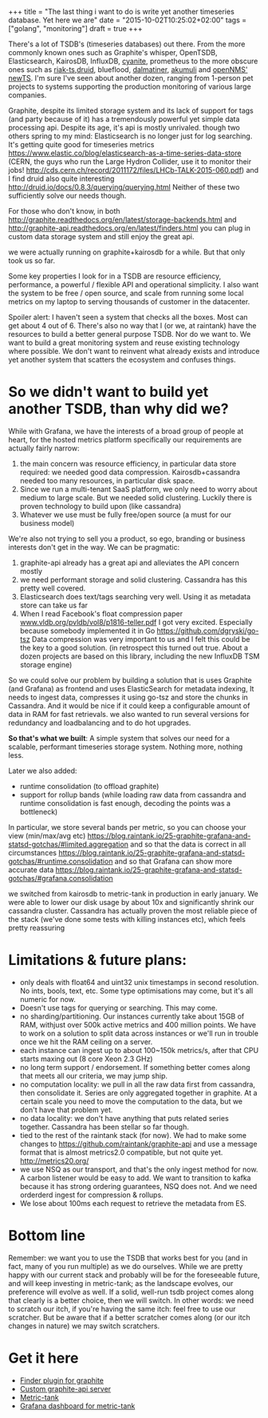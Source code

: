 +++
title = "The last thing i want to do is write yet another timeseries database. Yet here we are"
date = "2015-10-02T10:25:02+02:00"
tags = ["golang", "monitoring"]
draft = true
+++

There's a lot of TSDB's (timeseries databases) out there.
From the more commonly known ones such as Graphite's whisper, OpenTSDB, Elasticsearch, KairosDB, InfluxDB, [cyanite](http://cyanite.io/), prometheus to the more obscure ones such as
[riak-ts](http://basho.com/products/riak-ts/),[druid](druid.io), blueflood, [dalmatiner](dalmatiner.io), [akumuli](http://akumuli.org/) and [openNMS' newTS](https://github.com/OpenNMS/newts ).
I'm sure I've seen about another dozen, ranging from 1-person pet projects to systems supporting the production monitoring of various large companies.

Graphite, despite its limited storage system and its lack of support for tags (and party because of it) has a tremendously powerful yet simple data processing api.
Despite its age, it's api is mostly unrivaled.
though two others spring to my mind:
Elasticsearch is no longer just for log searching. It's getting quite good for timeseries metrics https://www.elastic.co/blog/elasticsearch-as-a-time-series-data-store
(CERN, the guys who run the Large Hydron Collider, use it to monitor their jobs! http://cds.cern.ch/record/2011172/files/LHCb-TALK-2015-060.pdf)
and I find druid also quite interesting http://druid.io/docs/0.8.3/querying/querying.html
Neither of these two sufficiently solve our needs though.

For those who don't know, in both http://graphite.readthedocs.org/en/latest/storage-backends.html and http://graphite-api.readthedocs.org/en/latest/finders.html you can plug
in custom data storage system and still enjoy the great api.

we were actually running on graphite+kairosdb for a while. But that only took us so far.


Some key properties I look for in a TSDB are resource efficiency, performance, a powerful / flexible API and operational simplicity.
I also want the system to be free / open source, and scale from running some local metrics on my laptop to serving thousands of customer in the datacenter.

Spoiler alert: I haven't seen a system that checks all the boxes.  Most can get about 4 out of 6.
There's also no way that I (or we, at raintank) have the resources to build a better general purpose TSDB.  Nor do we want to. We want to build a great monitoring system and reuse existing technology where possible.  We don't want to reinvent what already exists and introduce yet another system that scatters the ecosystem and confuses things.

# So we didn't want to build yet another TSDB, than why did we?

While with Grafana, we have the interests of a broad group of people at heart, for the hosted metrics platform specifically our requirements are actually fairly narrow:

1. the main concern was resource efficiency, in particular data store required: we needed good data compression.  Kairosdb+cassandra needed too many resources, in particular disk space.
2. Since we run a multi-tenant SaaS platform, we only need to worry about medium to large scale.  But we needed solid clustering.  Luckily there is proven technology to build upon (like cassandra)
3. Whatever we use must be fully free/open source (a must for our business model)

We're also not trying to sell you a product, so ego, branding or business interests don't get in the way.  We can be pragmatic:
1. graphite-api already has a great api and alleviates the API concern mostly
2. we need performant storage and solid clustering.  Cassandra has this pretty well covered.
3. Elasticsearch does text/tags searching very well.  Using it as metadata store can take us far
4. When I read Facebook's float compression paper www.vldb.org/pvldb/vol8/p1816-teller.pdf I got very excited. Especially because somebody implemented it in Go
https://github.com/dgryski/go-tsz  Data compression was very important to us and I felt this could be the key to a good solution. (in retrospect this turned out true.  About a dozen projects are based on this library, including the new InfluxDB TSM storage engine)


So we could solve our problem by building a solution that is uses Graphite (and Grafana) as frontend and uses ElasticSearch for metadata indexing, 
It needs to ingest data, compresses it using go-tsz and store the chunks in Cassandra.  And it would be nice if it could keep a configurable amount of data in RAM for fast retrievals.
we also wanted to run several versions for redundancy and loadbalancing and to do hot upgrades.


**So that's what we built**: A simple system that solves our need for a scalable, performant timeseries storage system. Nothing more, nothing less.

Later we also added:

* runtime consolidation (to offload graphite)
* support for rollup bands (while loading raw data from cassandra and runtime consolidation is fast enough, decoding the points was a bottleneck)

In particular, we store several bands per metric, so you can choose your view (min/max/avg etc) 
https://blog.raintank.io/25-graphite-grafana-and-statsd-gotchas/#limited.aggregation
and so that the data is correct in all circumstances
https://blog.raintank.io/25-graphite-grafana-and-statsd-gotchas/#runtime.consolidation
and so that Grafana can show more accurate data
https://blog.raintank.io/25-graphite-grafana-and-statsd-gotchas/#grafana.consolidation


we switched from kairosdb to metric-tank in production in early january.  We were able to lower our disk usage by about 10x and significantly shrink our cassandra cluster.
Cassandra has actually proven the most reliable piece of the stack (we've done some tests with killing instances etc), which feels pretty reassuring



# Limitations & future plans:

* only deals with float64 and uint32 unix timestamps in second resolution. No ints, bools, text, etc. Some type optimisations may come, but it's all numeric for now.
* Doesn't use tags for querying or searching. This may come.
* no sharding/partitioning. Our instances currently take about 15GB of RAM, withjust over 500k active metrics and 400 million points. We have to work on a solution to split data across instances or we'll run in trouble once we hit the RAM ceiling on a server.
* each instance can ingest up to about 100~150k metrics/s, after that CPU starts maxing out (8 core Xeon 2.3 GHz)
* no long term support / endorsement.  If something better comes along that meets all our criteria, we may jump ship.
* no computation locality: we pull in all the raw data first from cassandra, then consolidate it. Series are only aggregated together in graphite.  At a certain scale you need to move the computation to the data, but we don't have that problem yet.
* no data locality: we don't have anything that puts related series together.  Cassandra has been stellar so far though.
* tied to the rest of the raintank stack (for now). We had to make some changes to https://github.com/raintank/graphite-api and use a message format that is almost metrics2.0 compatible, but not quite yet. http://metrics20.org/
* we use NSQ as our transport, and that's the only ingest method for now.  A carbon listener would be easy to add.  We want to transition to kafka because it has strong ordering guarantees, NSQ does not. And we need orderderd ingest for compression & rollups.
* We lose about 100ms each request to retrieve the metadata from ES.

# Bottom line
Remember: we want you to use the TSDB that works best for you (and in fact, many of you run multiple) as we do ourselves.
While we are pretty happy with our current stack and probably will be for the foreseeable future, and will keep investing in metric-tank; as the landscape evolves, our preference will evolve as well.  If a solid, well-run tsdb project comes along that clearly is a better choice, then we will switch. 
In other words: we need to scratch our itch, if you're having the same itch: feel free to use our scratcher. But be aware that if a better scratcher comes along (or our itch changes in nature) we may switch scratchers.

# Get it here

* [Finder plugin for graphite](https://github.com/raintank/graphite-raintank)
* [Custom graphite-api server](https://github.com/raintank/graphite-api)
* [Metric-tank](https://github.com/raintank/raintank-metric/tree/master/metric_tank)
* [Grafana dashboard for metric-tank](https://github.com/raintank/raintank-docker/blob/master/grafana-dev/dashboards/metric-tank.json)



<!--
Experiences so far:
So far it has been an interesting learning experience, so I'ld like to share a few things:
*) When dealing with large requests / no rollups, i thought data i/o would be slowest. nope
profiling, performance. allocations.

-->



